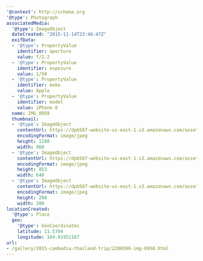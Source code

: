 ```yaml
---
'@context': http://schema.org
'@type': Photograph
associatedMedia:
  '@type': ImageObject
  dateCreated: "2015-11-14T23:46:47Z"
  exifData:
  - '@type': PropertyValue
    identifier: aperture
    value: f/2.2
  - '@type': PropertyValue
    identifier: exposure
    value: 1/50
  - '@type': PropertyValue
    identifier: make
    value: Apple
  - '@type': PropertyValue
    identifier: model
    value: iPhone 6
  name: IMG_0958
  thumbnail:
  - '@type': ImageObject
    contentUrl: https://dpb587-website-us-east-1.s3.amazonaws.com/asset/gallery/2015-cambodia-thailand-trip/2206598-img-0958~1280.jpg
    encodingFormat: image/jpeg
    height: 1280
    width: 960
  - '@type': ImageObject
    contentUrl: https://dpb587-website-us-east-1.s3.amazonaws.com/asset/gallery/2015-cambodia-thailand-trip/2206598-img-0958~640w.jpg
    encodingFormat: image/jpeg
    height: 853
    width: 640
  - '@type': ImageObject
    contentUrl: https://dpb587-website-us-east-1.s3.amazonaws.com/asset/gallery/2015-cambodia-thailand-trip/2206598-img-0958~200x200.jpg
    encodingFormat: image/jpeg
    height: 200
    width: 200
locationCreated:
  '@type': Place
  geo:
    '@type': GeoCoordinates
    latitude: 11.5704
    longitude: 104.91951167
url:
- /gallery/2015-cambodia-thailand-trip/2206598-img-0958.html
---
```

